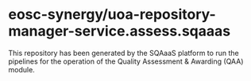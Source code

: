 <!--
SPDX-FileCopyrightText: Copyright contributors to the Software Quality Assurance as a Service (SQAaaS) project <sqaaas@ibergrid.eu>

SPDX-License-Identifier: GPL-3.0-only
-->

# eosc-synergy/uoa-repository-manager-service.assess.sqaaas
This repository has been generated by the SQAaaS platform to run the pipelines
for the operation of the
Quality Assessment & Awarding (QAA)
module.